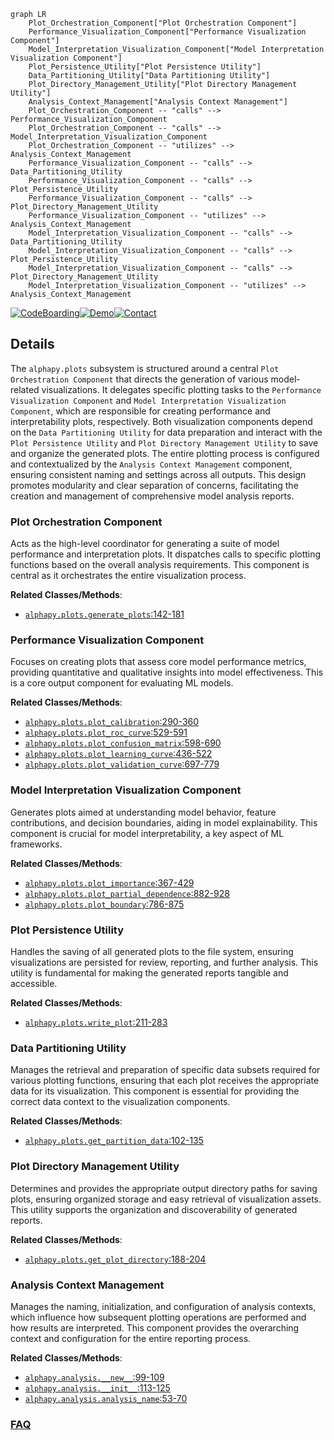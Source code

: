 ```mermaid
graph LR
    Plot_Orchestration_Component["Plot Orchestration Component"]
    Performance_Visualization_Component["Performance Visualization Component"]
    Model_Interpretation_Visualization_Component["Model Interpretation Visualization Component"]
    Plot_Persistence_Utility["Plot Persistence Utility"]
    Data_Partitioning_Utility["Data Partitioning Utility"]
    Plot_Directory_Management_Utility["Plot Directory Management Utility"]
    Analysis_Context_Management["Analysis Context Management"]
    Plot_Orchestration_Component -- "calls" --> Performance_Visualization_Component
    Plot_Orchestration_Component -- "calls" --> Model_Interpretation_Visualization_Component
    Plot_Orchestration_Component -- "utilizes" --> Analysis_Context_Management
    Performance_Visualization_Component -- "calls" --> Data_Partitioning_Utility
    Performance_Visualization_Component -- "calls" --> Plot_Persistence_Utility
    Performance_Visualization_Component -- "calls" --> Plot_Directory_Management_Utility
    Performance_Visualization_Component -- "utilizes" --> Analysis_Context_Management
    Model_Interpretation_Visualization_Component -- "calls" --> Data_Partitioning_Utility
    Model_Interpretation_Visualization_Component -- "calls" --> Plot_Persistence_Utility
    Model_Interpretation_Visualization_Component -- "calls" --> Plot_Directory_Management_Utility
    Model_Interpretation_Visualization_Component -- "utilizes" --> Analysis_Context_Management
```

[![CodeBoarding](https://img.shields.io/badge/Generated%20by-CodeBoarding-9cf?style=flat-square)](https://github.com/CodeBoarding/GeneratedOnBoardings)[![Demo](https://img.shields.io/badge/Try%20our-Demo-blue?style=flat-square)](https://www.codeboarding.org/demo)[![Contact](https://img.shields.io/badge/Contact%20us%20-%20contact@codeboarding.org-lightgrey?style=flat-square)](mailto:contact@codeboarding.org)

## Details

The `alphapy.plots` subsystem is structured around a central `Plot Orchestration Component` that directs the generation of various model-related visualizations. It delegates specific plotting tasks to the `Performance Visualization Component` and `Model Interpretation Visualization Component`, which are responsible for creating performance and interpretability plots, respectively. Both visualization components depend on the `Data Partitioning Utility` for data preparation and interact with the `Plot Persistence Utility` and `Plot Directory Management Utility` to save and organize the generated plots. The entire plotting process is configured and contextualized by the `Analysis Context Management` component, ensuring consistent naming and settings across all outputs. This design promotes modularity and clear separation of concerns, facilitating the creation and management of comprehensive model analysis reports.

### Plot Orchestration Component
Acts as the high-level coordinator for generating a suite of model performance and interpretation plots. It dispatches calls to specific plotting functions based on the overall analysis requirements. This component is central as it orchestrates the entire visualization process.


**Related Classes/Methods**:

- <a href="https://github.com/ScottfreeLLC/AlphaPy/blob/master/alphapy/plots.py#L142-L181" target="_blank" rel="noopener noreferrer">`alphapy.plots.generate_plots`:142-181</a>


### Performance Visualization Component
Focuses on creating plots that assess core model performance metrics, providing quantitative and qualitative insights into model effectiveness. This is a core output component for evaluating ML models.


**Related Classes/Methods**:

- <a href="https://github.com/ScottfreeLLC/AlphaPy/blob/master/alphapy/plots.py#L290-L360" target="_blank" rel="noopener noreferrer">`alphapy.plots.plot_calibration`:290-360</a>
- <a href="https://github.com/ScottfreeLLC/AlphaPy/blob/master/alphapy/plots.py#L529-L591" target="_blank" rel="noopener noreferrer">`alphapy.plots.plot_roc_curve`:529-591</a>
- <a href="https://github.com/ScottfreeLLC/AlphaPy/blob/master/alphapy/plots.py#L598-L690" target="_blank" rel="noopener noreferrer">`alphapy.plots.plot_confusion_matrix`:598-690</a>
- <a href="https://github.com/ScottfreeLLC/AlphaPy/blob/master/alphapy/plots.py#L436-L522" target="_blank" rel="noopener noreferrer">`alphapy.plots.plot_learning_curve`:436-522</a>
- <a href="https://github.com/ScottfreeLLC/AlphaPy/blob/master/alphapy/plots.py#L697-L779" target="_blank" rel="noopener noreferrer">`alphapy.plots.plot_validation_curve`:697-779</a>


### Model Interpretation Visualization Component
Generates plots aimed at understanding model behavior, feature contributions, and decision boundaries, aiding in model explainability. This component is crucial for model interpretability, a key aspect of ML frameworks.


**Related Classes/Methods**:

- <a href="https://github.com/ScottfreeLLC/AlphaPy/blob/master/alphapy/plots.py#L367-L429" target="_blank" rel="noopener noreferrer">`alphapy.plots.plot_importance`:367-429</a>
- <a href="https://github.com/ScottfreeLLC/AlphaPy/blob/master/alphapy/plots.py#L882-L928" target="_blank" rel="noopener noreferrer">`alphapy.plots.plot_partial_dependence`:882-928</a>
- <a href="https://github.com/ScottfreeLLC/AlphaPy/blob/master/alphapy/plots.py#L786-L875" target="_blank" rel="noopener noreferrer">`alphapy.plots.plot_boundary`:786-875</a>


### Plot Persistence Utility
Handles the saving of all generated plots to the file system, ensuring visualizations are persisted for review, reporting, and further analysis. This utility is fundamental for making the generated reports tangible and accessible.


**Related Classes/Methods**:

- <a href="https://github.com/ScottfreeLLC/AlphaPy/blob/master/alphapy/plots.py#L211-L283" target="_blank" rel="noopener noreferrer">`alphapy.plots.write_plot`:211-283</a>


### Data Partitioning Utility
Manages the retrieval and preparation of specific data subsets required for various plotting functions, ensuring that each plot receives the appropriate data for its visualization. This component is essential for providing the correct data context to the visualization components.


**Related Classes/Methods**:

- <a href="https://github.com/ScottfreeLLC/AlphaPy/blob/master/alphapy/plots.py#L102-L135" target="_blank" rel="noopener noreferrer">`alphapy.plots.get_partition_data`:102-135</a>


### Plot Directory Management Utility
Determines and provides the appropriate output directory paths for saving plots, ensuring organized storage and easy retrieval of visualization assets. This utility supports the organization and discoverability of generated reports.


**Related Classes/Methods**:

- <a href="https://github.com/ScottfreeLLC/AlphaPy/blob/master/alphapy/plots.py#L188-L204" target="_blank" rel="noopener noreferrer">`alphapy.plots.get_plot_directory`:188-204</a>


### Analysis Context Management
Manages the naming, initialization, and configuration of analysis contexts, which influence how subsequent plotting operations are performed and how results are interpreted. This component provides the overarching context and configuration for the entire reporting process.


**Related Classes/Methods**:

- <a href="https://github.com/ScottfreeLLC/AlphaPy/blob/master/alphapy/analysis.py#L99-L109" target="_blank" rel="noopener noreferrer">`alphapy.analysis.__new__`:99-109</a>
- <a href="https://github.com/ScottfreeLLC/AlphaPy/blob/master/alphapy/analysis.py#L113-L125" target="_blank" rel="noopener noreferrer">`alphapy.analysis.__init__`:113-125</a>
- <a href="https://github.com/ScottfreeLLC/AlphaPy/blob/master/alphapy/analysis.py#L53-L70" target="_blank" rel="noopener noreferrer">`alphapy.analysis.analysis_name`:53-70</a>




### [FAQ](https://github.com/CodeBoarding/GeneratedOnBoardings/tree/main?tab=readme-ov-file#faq)